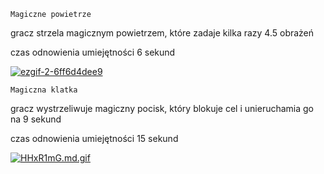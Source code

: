 `Magiczne powietrze`

gracz strzela magicznym powietrzem, które zadaje kilka razy 4.5 obrażeń


czas odnowienia umiejętności 6 sekund


<a href="https://imgbb.com/"><img src="https://i.ibb.co/wNcvpQt/ezgif-2-6ff6d4dee9.gif" alt="ezgif-2-6ff6d4dee9" border="0"></a>


`Magiczna klatka`

gracz wystrzeliwuje magiczny pocisk, który blokuje cel i unieruchamia go na 9 sekund


czas odnowienia umiejętności 15 sekund


<a href="https://freeimage.host/i/HHxR1mG"><img src="https://iili.io/HHxR1mG.md.gif" alt="HHxR1mG.md.gif" border="0"></a>